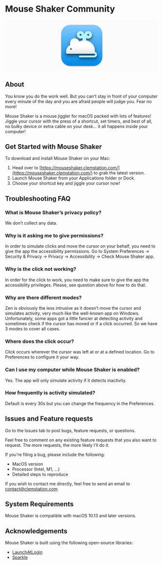 # Mouse Shaker Community
![logo](https://github.com/clemstation/mouse-shaker/blob/main/mouse-shaker-logo.png)

## About

You know you do the work well. But you can't stay in front of your computer every minute of the day and you are afraid people will judge you. Fear no more!

Mouse Shaker is a mouse jiggler for macOS packed with lots of features! Jiggle your cursor with the press of a shortcut, set timers, and best of all, no bulky device or extra cable on your desk... it all happens inside your computer!

## Get Started with Mouse Shaker

To download and install Mouse Shaker on your Mac:

1. Head over to [https://mouseshaker.clemstation.com/](https://mouseshaker.clemstation.com/) to grab the latest version.
2. Launch Mouse Shaker from your Applications folder or Dock.
3. Choose your shortcut key and jiggle your cursor now!

## Troubleshooting FAQ

### What is Mouse Shaker’s privacy policy?
We don’t collect any data.

### Why is it asking me to give permissions?
In order to simulate clicks and move the cursor on your behalf, you need to give the app the accessibility permissions. Go to System Preferences -> Security & Privacy -> Privacy -> Accessibility -> Check Mouse Shaker app.

### Why is the click not working?
In order for the click to work, you need to make sure to give the app the accessibility privileges. Please, see question above for how to do that.

### Why are there different modes?
Zen is obviously the less intrusive as it doesn’t move the cursor and simulates activity, very much like the well-known app on Windows. Unfortunately, some apps got a little fancier at detecting activity and sometimes check if the cursor has moved or if a click occurred. So we have 3 modes to cover all cases.

### Where does the click occur?
Click occurs wherever the cursor was left at or at a defined location. Go to Preferences to configure it your way.

### Can I use my computer while Mouse Shaker is enabled?
Yes. The app will only simulate activity if it detects inactivity.

### How frequently is activity simulated?
Default is every 30s but you can change the frequency in the Preferences.


## Issues and Feature requests

Go to the Issues tab to post bugs, feature requests, or questions.

Feel free to comment on any existing feature requests that you also want to request. The more requests, the more likely I'll do it.

If you're filing a bug, please include the following:

- MacOS version
- Processor (Intel, M1, ...)
- Detailed steps to reproduce

If you wish to contact me directly, feel free to send an email to [contact@clemstation.com](mailto:contact@clemstation.com).


## System Requirements

Mouse Shaker is compatible with macOS 10.13 and later versions.

## Acknowledgements

Mouse Shaker is built using the following open-source libraries:

- [LaunchAtLogin](https://github.com/sindresorhus/LaunchAtLogin-Modern)
- [Sparkle](https://github.com/sparkle-project/Sparkle)
